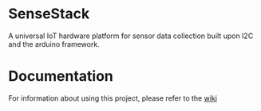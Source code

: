 # SenseStack
A universal IoT hardware platform for sensor data collection built upon I2C and the arduino framework.
# Documentation
For information about using this project, please refer to the [wiki](https://github.com/Tobalation/Universal-IoT-hardware-platform-for-sensor-data-collection/wiki)
